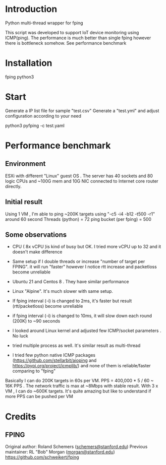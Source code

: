 # Introduction

Python multi-thread wrapper for fping

This script was developed to support IoT device monitoring using ICMP(ping). The performance is much better than single fping however there is bottleneck somehow. See performance benchmark

# Installation

fping
python3


# Start

Generate a IP list file for sample "test.csv"
Generate a "test.yml" and adjust configuration according to your need

python3 pyfping -c test.yaml

# Performance benchmark


## Environment

ESXi with different "Linux" guest OS . The server has 40 sockets and 80 logic CPUs and ~100G mem and 10G NIC connected to Internet core router directly. 

## Initial result

Using 1 VM , I'm able to ping ~200K targets using "-c5 -i4 -b12 -t500 -r1" around 60 second
Threads (python) = 72
ping bucket (per fping) = 500

## Some observations

* CPU ( 8x vCPU )is kind of busy but OK. I tried more vCPU up to 32 and it doesn't make difference

* Same setup if I double threads or increase "number of target per FPING". it will run "faster" however I notice rtt increase and packetloss become unreliable

* Ubuntu 21 and Centos 8 . They have similar performance

* Linux "Alpine". It's much slower with same setup.

* If fping interval (-i) is changed to 2ms, it's faster but result (rtt/packetloss) become unreliable

* if fping interval (-i) is changed to 10ms, it will slow down each round (200K) to ~90 seconds

* I looked around Linux kernel and adjusted few ICMP/socket parameters . No luck

* tried multiple process as well. It's similar result as multi-thread

* I tried few python native ICMP packages (https://github.com/stellarbit/aioping and https://pypi.org/project/icmplib/) and none of them is reliable/faster comparing to "fping"

Basically I can do 200K targets in 60s per VM. PPS = 400,000 * 5 / 60 ~ 16K PPS . The network traffic is max at ~8Mbps with stable result. With 3 x VM , I can do ~600K targets. It's quite amazing but like to understand if more PPS can be pushed per VM


# Credits

## FPING

Original author: Roland Schemers (schemers@stanford.edu)
Previous maintainer: RL "Bob" Morgan (morgan@stanford.edu)
https://github.com/schweikert/fping
